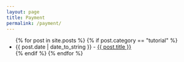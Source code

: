 ```yaml
---
layout: page
title: Payment
permalink: /payment/
---
```


<div id="posts">
  <ul>
    {% for post in site.posts %}
	{% if post.category == "tutorial" %}
      <li><span>{{ post.date | date_to_string }}</span> - <a href="{{ site.baseurl }}{{ post.url }}">{{ post.title }}</a></li>
	{% endif %}    
{% endfor %}
  </ul>
</div>
